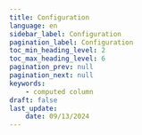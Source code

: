 ```yaml
---
title: Configuration
language: en
sidebar_label: Configuration
pagination_label: Configuration
toc_min_heading_level: 2
toc_max_heading_level: 6
pagination_prev: null
pagination_next: null
keywords:
    - computed column
draft: false
last_update:
    date: 09/13/2024
---
```



